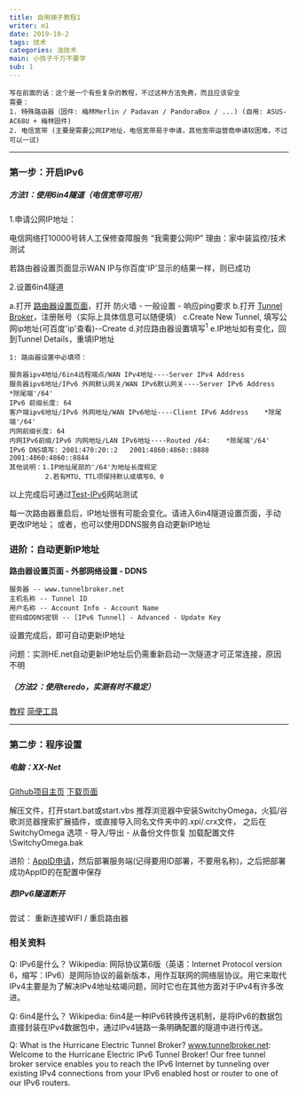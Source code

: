 ```yaml
---
title: 自用梯子教程1
writer: m1
date: 2019-10-2
tags: 技术
categories: 浊技术
main: 小孩子千万不要学
sub: 1
---
```

    写在前面的话：这个是一个有些复杂的教程，不过这种方法免费，而且应该安全
    需要：
    1. 特殊路由器（固件: 梅林Merlin / Padavan / PandoraBox / ...) (自用: ASUS-AC68U + 梅林固件)
    2. 电信宽带 (主要是需要公网IP地址，电信宽带易于申请，其他宽带运营商申请较困难，不过可以一试)
---
### 第一步：开启IPv6
##### 方法1：使用6in4隧道（电信宽带可用）
1.申请公网IP地址：

电信网络打10000号转人工保修查障服务
    “我需要公网IP”
理由：家中装监控/技术测试

若路由器设置页面显示WAN IP与你百度'IP'显示的结果一样，则已成功

2.设置6in4隧道

a.打开 [路由器设置页面](http://192.168.50.1)，打开 防火墙 - 一般设置 - 响应ping要求
b.打开 [Tunnel Broker](https://tunnelbroker.net/)，注册账号（实际上具体信息可以随便填）
c.Create New Tunnel, 填写公网ip地址(可百度'ip'查看)--Create
d.对应路由器设置填写<sup>1</sup>
e.IP地址如有变化，回到Tunnel Details，重填IP地址

    1: 路由器设置中必填项：

	服务器ipv4地址/6in4远程端点/WAN IPv4地址----Server IPv4 Address
	服务器ipv6地址/IPv6 外网默认网关/WAN IPv6默认网关----Server IPv6 Address    *除尾端'/64'
    IPv6 前缀长度: 64
	客户端ipv6地址/IPv6 外网地址/WAN IPv6地址----Client IPv6 Address    *除尾端'/64'
    内网前缀长度: 64
    内网IPv6前缀/IPv6 内网地址/LAN IPv6地址----Routed /64:    *除尾端'/64'
    IPv6 DNS填写: 2001:470:20::2   2001:4860:4860::8888    2001:4860:4860::8844
    其他说明：1.IP地址尾部的'/64'为地址长度规定
             2.若有MTU、TTL项保持默认或填写0、0


以上完成后可通过[Test-IPv6](https://test-ipv6.com)网站测试

每一次路由器重启后，IP地址很有可能会变化。请进入6in4隧道设置页面，手动更改IP地址；
或者，也可以使用DDNS服务自动更新IP地址

### 进阶：自动更新IP地址

**路由器设置页面 - 外部网络设置 - DDNS**

    服务器 -- www.tunnelbroker.net
    主机名称 -- Tunnel ID
    用户名称 -- Account Info - Account Name
    密码或DDNS密钥 -- [IPv6 Tunnel] - Advanced - Update Key

设置完成后，即可自动更新IP地址

问题：实测HE.net自动更新IP地址后仍需重新启动一次隧道才可正常连接，原因不明

##### （方法2：使用teredo，实测有时不稳定）
[教程](https://github.com/XX-net/XX-Net/wiki/如何开启IPv6)
[简便工具](https://github.com/XX-net/XX-Net/issues/10282)

---
### 第二步：程序设置
##### 电脑：XX-Net

[Github项目主页](https://github.com/XX-net/XX-Net)
[下载页面](https://github.com/XX-net/XX-Net/blob/master/code/default/download.md) 

解压文件，打开start.bat或start.vbs
    推荐浏览器中安装SwitchyOmega，火狐/谷歌浏览器搜索扩展插件，或直接导入同名文件夹中的.xpi/.crx文件，
    之后在SwitchyOmega 选项 - 导入/导出 - 从备份文件恢复 加载配置文件 \SwitchyOmega\.bak 

进阶：[AppID申请](https://github.com/XX-net/XX-Net/wiki/how-to-create-my-appids)，然后部署服务端(记得要用ID部署，不要用名称)，之后把部署成功AppID的在配置中保存

##### 若IPv6隧道断开
尝试：
重新连接WIFI / 重启路由器

### 相关资料

Q: IPv6是什么？
Wikipedia: 网际协议第6版（英语：Internet Protocol version 6，缩写：IPv6）是网际协议的最新版本，用作互联网的网络层协议。用它来取代IPv4主要是为了解决IPv4地址枯竭问题，同时它也在其他方面对于IPv4有许多改进。

Q: 6in4是什么？
Wikipedia: 6in4是一种IPv6转换传送机制，是将IPv6的数据包直接封装在IPv4数据包中，通过IPv4链路一条明确配置的隧道中进行传送。

Q: What is the Hurricane Electric Tunnel Broker?
www.tunnelbroker.net: Welcome to the Hurricane Electric IPv6 Tunnel Broker! Our free tunnel broker service enables you to reach the IPv6 Internet by tunneling over existing IPv4 connections from your IPv6 enabled host or router to one of our IPv6 routers. 